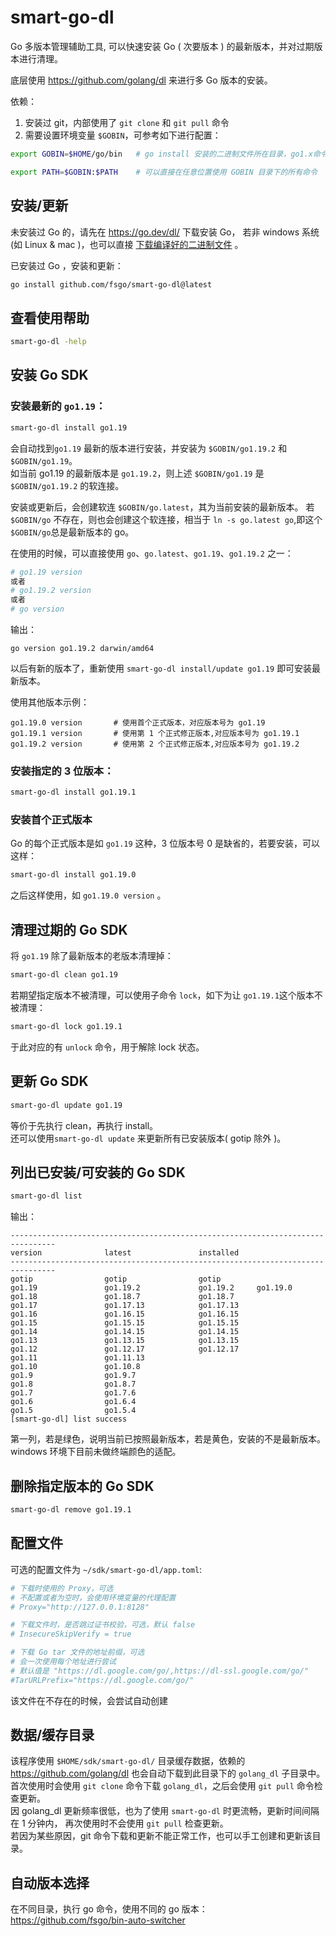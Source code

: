 # smart-go-dl
Go 多版本管理辅助工具, 可以快速安装 Go ( 次要版本 ) 的最新版本，并对过期版本进行清理。  

底层使用 https://github.com/golang/dl 来进行多 Go 版本的安装。

依赖：
 1. 安装过 git，内部使用了 `git clone` 和 `git pull` 命令
 2. 需要设置环境变量 `$GOBIN`，可参考如下进行配置：
```bash
export GOBIN=$HOME/go/bin   # go install 安装的二进制文件所在目录，go1.x命令也将安装到此目录

export PATH=$GOBIN:$PATH    # 可以直接在任意位置使用 GOBIN 目录下的所有命令
```

## 安装/更新
未安装过 Go 的，请先在 https://go.dev/dl/ 下载安装 Go，
若非 windows 系统(如 Linux & mac )，也可以直接 [下载编译好的二进制文件](https://github.com/fsgo/smart-go-dl/releases) 。

已安装过 Go ，安装和更新：
```bash
go install github.com/fsgo/smart-go-dl@latest
```


## 查看使用帮助
```bash
smart-go-dl -help
```

## 安装 Go SDK
### 安装最新的 `go1.19`：
```bash
smart-go-dl install go1.19
```
会自动找到`go1.19` 最新的版本进行安装，并安装为 `$GOBIN/go1.19.2` 和 `$GOBIN/go1.19`。  
如当前 go1.19 的最新版本是 `go1.19.2`，则上述 `$GOBIN/go1.19` 是 `$GOBIN/go1.19.2` 的软连接。  

安装或更新后，会创建软连 `$GOBIN/go.latest`，其为当前安装的最新版本。
若 `$GOBIN/go` 不存在，则也会创建这个软连接，相当于 `ln -s go.latest go`,即这个 `$GOBIN/go`总是最新版本的 go。

在使用的时候，可以直接使用 `go`、`go.latest`、`go1.19`、`go1.19.2` 之一：
```bash
# go1.19 version
或者
# go1.19.2 version
或者
# go version
```
输出：
```
go version go1.19.2 darwin/amd64
```

以后有新的版本了，重新使用 `smart-go-dl install/update go1.19` 即可安装最新版本。

使用其他版本示例：
```
go1.19.0 version       # 使用首个正式版本，对应版本号为 go1.19
go1.19.1 version       # 使用第 1 个正式修正版本,对应版本号为 go1.19.1
go1.19.2 version       # 使用第 2 个正式修正版本,对应版本号为 go1.19.2
```
### 安装指定的 3 位版本：
```bash
smart-go-dl install go1.19.1
```
### 安装首个正式版本
Go 的每个正式版本是如 `go1.19` 这种，3 位版本号 0 是缺省的，若要安装，可以这样：
```bash
smart-go-dl install go1.19.0
```
之后这样使用，如 `go1.19.0 version` 。


## 清理过期的 Go SDK
将 `go1.19` 除了最新版本的老版本清理掉：
```bash
smart-go-dl clean go1.19
```

若期望指定版本不被清理，可以使用子命令 `lock`，如下为让 `go1.19.1`这个版本不被清理：
```bash
smart-go-dl lock go1.19.1
```
于此对应的有 `unlock` 命令，用于解除 lock 状态。

## 更新 Go SDK
```bash
smart-go-dl update go1.19
```
等价于先执行 clean，再执行 install。  
还可以使用`smart-go-dl update` 来更新所有已安装版本( gotip 除外 )。


## 列出已安装/可安装的 Go SDK
```bash
smart-go-dl list
```

输出：
```
--------------------------------------------------------------------------------
version              latest               installed
--------------------------------------------------------------------------------
gotip                gotip                gotip
go1.19               go1.19.2             go1.19.2     go1.19.0
go1.18               go1.18.7             go1.18.7
go1.17               go1.17.13            go1.17.13
go1.16               go1.16.15            go1.16.15
go1.15               go1.15.15            go1.15.15
go1.14               go1.14.15            go1.14.15
go1.13               go1.13.15            go1.13.15
go1.12               go1.12.17            go1.12.17
go1.11               go1.11.13
go1.10               go1.10.8
go1.9                go1.9.7
go1.8                go1.8.7
go1.7                go1.7.6
go1.6                go1.6.4
go1.5                go1.5.4
[smart-go-dl] list success
```

第一列，若是绿色，说明当前已按照最新版本，若是黄色，安装的不是最新版本。    
windows 环境下目前未做终端颜色的适配。  

## 删除指定版本的 Go SDK
```bash
smart-go-dl remove go1.19.1
```

## 配置文件
可选的配置文件为 `~/sdk/smart-go-dl/app.toml`:
```toml
# 下载时使用的 Proxy，可选
# 不配置或者为空时，会使用环境变量的代理配置
# Proxy="http://127.0.0.1:8128"

# 下载文件时，是否跳过证书校验，可选，默认 false
# InsecureSkipVerify = true

# 下载 Go tar 文件的地址前缀，可选
# 会一次使用每个地址进行尝试
# 默认值是 "https://dl.google.com/go/,https://dl-ssl.google.com/go/"
#TarURLPrefix="https://dl.google.com/go/"
```
该文件在不存在的时候，会尝试自动创建

## 数据/缓存目录
该程序使用 `$HOME/sdk/smart-go-dl/` 目录缓存数据，依赖的 https://github.com/golang/dl 
也会自动下载到此目录下的 `golang_dl` 子目录中。  
首次使用时会使用 `git clone` 命令下载 `golang_dl`，之后会使用 `git pull` 命令检查更新。  
因 golang_dl 更新频率很低，也为了使用 `smart-go-dl` 时更流畅，更新时间间隔在 1 分钟内，
再次使用时不会使用 `git pull` 检查更新。  
若因为某些原因，git 命令下载和更新不能正常工作，也可以手工创建和更新该目录。


## 自动版本选择
在不同目录，执行 go 命令，使用不同的 go 版本：  
https://github.com/fsgo/bin-auto-switcher